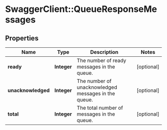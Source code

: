 # SwaggerClient::QueueResponseMessages

## Properties
Name | Type | Description | Notes
------------ | ------------- | ------------- | -------------
**ready** | **Integer** | The number of ready messages in the queue. | [optional] 
**unacknowledged** | **Integer** | The number of unacknowledged messages in the queue. | [optional] 
**total** | **Integer** | The total number of messages in the queue. | [optional] 


